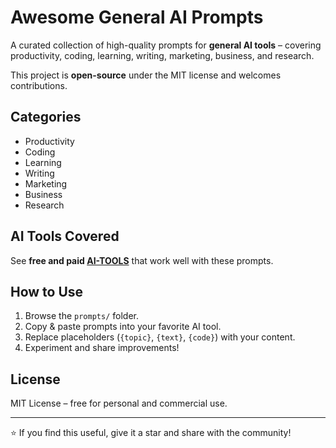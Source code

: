 # Awesome General AI Prompts

A curated collection of high-quality prompts for **general AI tools** – covering productivity, coding, learning, writing, marketing, business, and research.

This project is **open-source** under the MIT license and welcomes contributions.

## Categories
- Productivity
- Coding
- Learning
- Writing
- Marketing
- Business
- Research

## AI Tools Covered
See **free and paid [AI-TOOLS](./AI-TOOLS.md)** that work well with these prompts.

## How to Use
1. Browse the `prompts/` folder.
2. Copy & paste prompts into your favorite AI tool.
3. Replace placeholders (`{topic}`, `{text}`, `{code}`) with your content.
4. Experiment and share improvements!

## License
MIT License – free for personal and commercial use.

---
⭐ If you find this useful, give it a star and share with the community!
